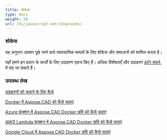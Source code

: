 ```yaml
---
title: शोकेस
type: docs
weight: 50
url: /hi/javascript-net/showcases/
---
```


### **शोकेस**
यह अनुभाग अक्सर पूछे जाने वाले व्यावसायिक मामलों के लिए शोकेस और समाधानों को शामिल करता है।

यहाँ हमने इन प्रकार के कार्यों के लिए उदाहरण एकत्र किए हैं। अधिक विशेषताएँ और उदाहरण [API संदर्भ.](https://apireference.aspose.com/cad/net) में पाए जा सकते हैं।
### **उपलब्ध लेख**

[उदाहरणों को चलाने के लिए कैसे](/hi/cad/net/how-to-run-the-examples/)

[Docker में Aspose.CAD को कैसे चलाएं](/hi/cad/net/how-to-run-aspose-cad-in-docker/)

[Azure फ़ंक्शन में Aspose.CAD Docker छवि को कैसे चलाएं](/hi/cad/net/how-to-run-aspose-cad-docker-image-in-azure-function/) 

[AWS Lambda फ़ंक्शन में Aspose.CAD Docker छवि को कैसे चलाएं](/hi/cad/net/how-to-run-aspose-cad-docker-image-in-aws-lambda-function/)

[Google Cloud में Aspose.CAD Docker छवि को कैसे चलाएं](/hi/cad/net/how-to-run-aspose-cad-docker-image-in-google-cloud/)
